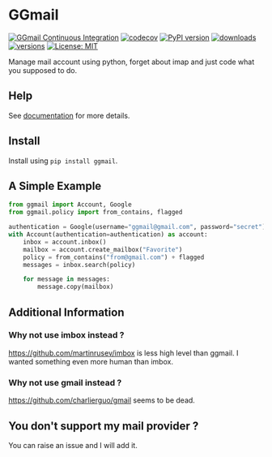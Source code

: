 # GGmail

[![GGmail Continuous Integration](https://github.com/dylandoamaral/ggmail/actions/workflows/ci.yml/badge.svg)](https://github.com/dylandoamaral/ggmail/actions/workflows/ci.yml)
[![codecov](https://codecov.io/gh/dylandoamaral/ggmail/branch/main/graph/badge.svg?token=KY5JTQWZLF)](https://codecov.io/gh/dylandoamaral/ggmail)
[![PyPI version](https://badge.fury.io/py/ggmail.svg)](https://badge.fury.io/py/ggmail)
[![downloads](https://pepy.tech/badge/ggmail/month)](https://pepy.tech/project/ggmail)
[![versions](https://img.shields.io/pypi/pyversions/ggmail.svg)](https://github.com/dylandoamaral/ggmail)
[![License: MIT](https://img.shields.io/badge/License-MIT-yellow.svg)](https://opensource.org/licenses/MIT)

Manage mail account using python, forget about imap and just code what you supposed to do.

## Help

See [documentation](https://github.com/dylandoamaral/ggmail/wiki) for more details.

## Install

Install using `pip install ggmail`.

## A Simple Example

```python
from ggmail import Account, Google
from ggmail.policy import from_contains, flagged

authentication = Google(username="ggmail@gmail.com", password="secret")
with Account(authentication=authentication) as account:
    inbox = account.inbox()
    mailbox = account.create_mailbox("Favorite")
    policy = from_contains("from@gmail.com") + flagged
    messages = inbox.search(policy)

    for message in messages:
        message.copy(mailbox)
```

## Additional Information

### Why not use imbox instead ?

https://github.com/martinrusev/imbox is less high level than ggmail. I wanted something even more human than imbox.

### Why not use gmail instead ?

https://github.com/charlierguo/gmail seems to be dead.

## You don't support my mail provider ?

You can raise an issue and I will add it.
